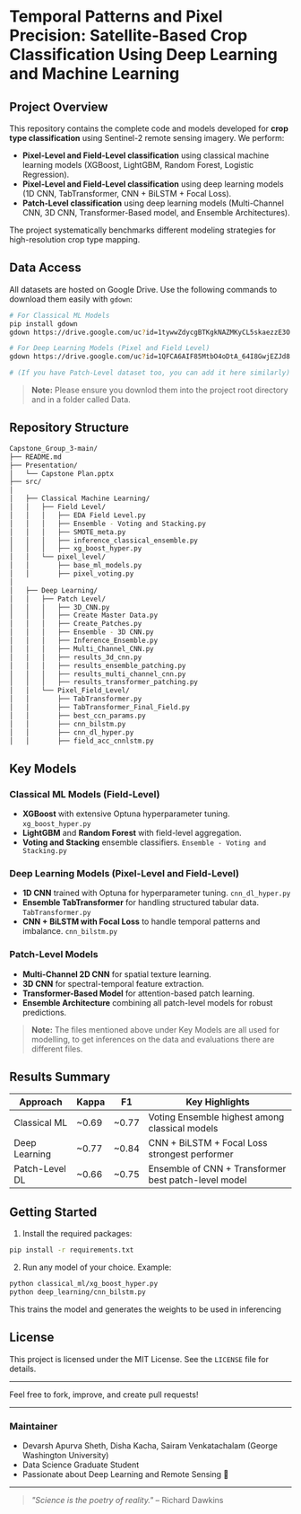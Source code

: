 # Temporal Patterns and Pixel Precision: Satellite-Based Crop Classification Using Deep Learning and Machine Learning

## Project Overview

This repository contains the complete code and models developed for **crop type classification** using Sentinel-2 remote sensing imagery. We perform:

- **Pixel-Level and Field-Level classification** using classical machine learning models (XGBoost, LightGBM, Random Forest, Logistic Regression).
- **Pixel-Level and Field-Level classification** using deep learning models (1D CNN, TabTransformer, CNN + BiLSTM + Focal Loss).
- **Patch-Level classification** using deep learning models (Multi-Channel CNN, 3D CNN, Transformer-Based model, and Ensemble Architectures).

The project systematically benchmarks different modeling strategies for high-resolution crop type mapping.

## Data Access

All datasets are hosted on Google Drive. Use the following commands to download them easily with `gdown`:

```bash
# For Classical ML Models
pip install gdown
gdown https://drive.google.com/uc?id=1tywwZdycgBTKgkNAZMKyCL5skaezzE3O -O final_data.parquet

# For Deep Learning Models (Pixel and Field Level)
gdown https://drive.google.com/uc?id=1QFCA6AIF85MtbO4oDtA_64I8GwjEZJd8 -O merged_dl_258_259.parquet

# (If you have Patch-Level dataset too, you can add it here similarly)
```


> **Note:** Please ensure you downlod them into the project root directory and in a folder called Data.


## Repository Structure

```bash
Capstone_Group_3-main/
├── README.md
├── Presentation/
│   └── Capstone Plan.pptx
├── src/
│
│   ├── Classical Machine Learning/
│   │   ├── Field Level/
│   │   │   ├── EDA Field Level.py
│   │   │   ├── Ensemble - Voting and Stacking.py
│   │   │   ├── SMOTE_meta.py
│   │   │   ├── inference_classical_ensemble.py
│   │   │   ├── xg_boost_hyper.py
│   │   └── pixel_level/
│   │       ├── base_ml_models.py
│   │       ├── pixel_voting.py
│
│   ├── Deep Learning/
│   │   ├── Patch Level/
│   │   │   ├── 3D_CNN.py
│   │   │   ├── Create Master Data.py
│   │   │   ├── Create_Patches.py
│   │   │   ├── Ensemble - 3D CNN.py
│   │   │   ├── Inference_Ensemble.py
│   │   │   ├── Multi_Channel_CNN.py
│   │   │   ├── results_3d_cnn.py
│   │   │   ├── results_ensemble_patching.py
│   │   │   ├── results_multi_channel_cnn.py
│   │   │   ├── results_transformer_patching.py
│   │   └── Pixel_Field_Level/
│   │       ├── TabTransformer.py
│   │       ├── TabTransformer_Final_Field.py
│   │       ├── best_ccn_params.py
│   │       ├── cnn_bilstm.py
│   │       ├── cnn_dl_hyper.py
│   │       ├── field_acc_cnnlstm.py

```

## Key Models

### Classical ML Models (Field-Level)
- **XGBoost** with extensive Optuna hyperparameter tuning. ```xg_boost_hyper.py```
- **LightGBM** and **Random Forest** with field-level aggregation. 
- **Voting and Stacking** ensemble classifiers. ```Ensemble - Voting and Stacking.py```

### Deep Learning Models (Pixel-Level and Field-Level)
- **1D CNN** trained with Optuna for hyperparameter tuning. ```cnn_dl_hyper.py```
- **Ensemble TabTransformer** for handling structured tabular data. ```TabTransformer.py```
- **CNN + BiLSTM with Focal Loss** to handle temporal patterns and imbalance. ```cnn_bilstm.py```

### Patch-Level Models
- **Multi-Channel 2D CNN** for spatial texture learning.
- **3D CNN** for spectral-temporal feature extraction.
- **Transformer-Based Model** for attention-based patch learning.
- **Ensemble Architecture** combining all patch-level models for robust predictions.

> **Note:** The files mentioned above under Key Models are all used for modelling, to get inferences on the data and evaluations there are different files.

## Results Summary

| Approach         | Kappa | F1   | Key Highlights                                      |
|------------------|-------|------|-----------------------------------------------------|
| Classical ML     | ~0.69 | ~0.77| Voting Ensemble highest among classical models      |
| Deep Learning    | ~0.77 | ~0.84| CNN + BiLSTM + Focal Loss strongest performer        |
| Patch-Level DL   | ~0.66 | ~0.75| Ensemble of CNN + Transformer best patch-level model |


## Getting Started

1. Install the required packages:

```bash
pip install -r requirements.txt
```

2. Run any model of your choice. Example:

```bash
python classical_ml/xg_boost_hyper.py
python deep_learning/cnn_bilstm.py
```
This trains the model and generates the weights to be used in inferencing

## License

This project is licensed under the MIT License. See the `LICENSE` file for details.

---

Feel free to fork, improve, and create pull requests!

---

### Maintainer

- Devarsh Apurva Sheth, Disha Kacha, Sairam Venkatachalam (George Washington University)
- Data Science Graduate Student
- Passionate about Deep Learning and Remote Sensing 🚀

---

> *"Science is the poetry of reality."* – Richard Dawkins
